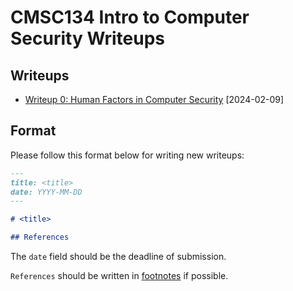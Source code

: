 # CMSC134 Intro to Computer Security Writeups

## Writeups

- [Writeup 0: Human Factors in Computer Security](./Writeup%200/writeup.md) [2024-02-09]

## Format

Please follow this format below for writing new writeups:

```md
---
title: <title>
date: YYYY-MM-DD
---

# <title>

## References
```

The `date` field should be the deadline of submission.

`References` should be written in [footnotes](https://github.blog/changelog/2021-09-30-footnotes-now-supported-in-markdown-fields/) if possible.
